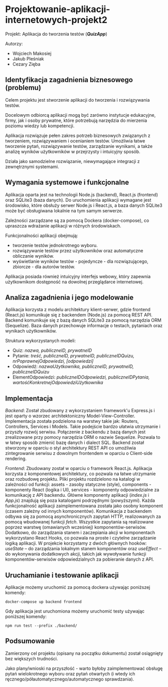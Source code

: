 # Projektowanie-aplikacji-internetowych-projekt2

Projekt: Aplikacja do tworzenia testów (_**QuizApp**_)

Autorzy:
- Wojciech Makosiej
- Jakub Pleśniak
- Cezary Zięba

## Identyfikacja zagadnienia biznesowego (problemu)

Celem projektu jest stworzenie aplikacji do tworzenia i rozwiązywania testów. 

Docelowym odbiorcą aplikacji mogą być zarówno instytucje edukacyjne, firmy, jak i osoby prywatne, które potrzebują narzędzia do mierzenia poziomu wiedzy lub kompetencji. 

Aplikacja rozwiązuje pełen zakres potrzeb biznesowych związanych z tworzeniem, rozwiązywaniem i ocenianiem testów. Umożliwia łatwe tworzenie pytań, rozwiązywanie testów, zarządzanie wynikami, a także analizę wyników użytkowników w przejrzysty i intuicyjny sposób. 

Działa jako samodzielne rozwiązanie, niewymagające integracji z zewnętrznymi systemami.


## Wymagania systemowe i funkcjonalne

Aplikacja oparta jest na technologii Node.js (backend), React.js (frontend) oraz SQLite3 (baza danych). Do uruchomienia aplikacji wymagane jest środowisko, które obsłuży serwer Node.js i React.js, a baza danych SQLite3 może być obsługiwana lokalnie na tym samym serwerze. 

Zależności zarządzane są za pomocą Dockera (docker-compose), co upraszcza wdrażanie aplikacji w różnych środowiskach.

Funkcjonalności aplikacji obejmują:
- tworzenie testów jednokrotnego wyboru.
- rozwiązywanie testów przez użytkowników oraz automatyczne obliczanie wyników.
- wyświetlanie wyników testów - pojedyncze - dla rozwiązującego, zbiorcze - dla autorów testów.

Aplikacja posiada również intuicyjny interfejs webowy, który zapewnia użytkownikom dostępność na dowolnej przeglądarce internetowej.


## Analiza zagadnienia i jego modelowanie

Aplikacja korzysta z modelu architektury klient-serwer, gdzie frontend (React.js) komunikuje się z backendem (Node.js) za pomocą REST API. Backend komunikuje się z bazą danych SQLite3 za pomocą narzędzia ORM (Sequelize). Baza danych przechowuje informacje o testach, pytaniach oraz wynikach użytkowników.

Struktura wykorzystanych modeli:
- Quiz: _nazwa, publiczneID, prywatneID_
- Pytanie: _treść, publiczneID, prywatneID, publiczneIDQuizu, nrPoprawnejOdpowiedzi, [odpowiedzi]_
- Odpowiedź: _nazwaUżytkownika, publiczneID, prywatneID, publiczneIDQuizu_
- ElementOdpowiedzi: _publiczneIDOdpowiedzi, publiczneIDPytania, wartośćKonkretnejOdpowiedziUżytkownika_


## Implementacja

_Backend_: Został zbudowany z wykorzystaniem framework'u Express.js i jest oparty o wzorzec architektoniczny Model-View-Controller. Implementacja została podzielona na warstwy takie jak: Routers, Controllers, Services i Models. Takie podejście bardzo ułatwia utrzymanie i przyszły rozwój serwisu. Połączenie z backendu z bazą danych jest zrealizowane przy pomocy narzędzia ORM o nazwie Sequelize. Pozwala to w łatwy sposób zmienić bazę danych i dialect SQL. Backend został stworzony w oparciu o styl architektury REST API co umożliwia zintegrowanie serwisu z dowolnym frontendem w oparciu o Client-side rendering.

_Frontend_: Zbudowany został w oparciu o framework React.js. Aplikacja korzysta z komponentowej architektury, co pozwala na łatwe utrzymanie oraz rozbudowę projektu. Pliki projektu rozdzielono na katalogi w zależności od funkcji: assets - zasoby statyczne (style), components - komponenty React (logika i UI), services - komponenty odpowiedzialne za komunikację z API backendu. Główne komponenty aplikacji (_index.js_ i _App.js_) znajdują się poza katalogami podrzędnymi (powyższymi). Każda funkcjonalność aplikacji zaimplementowana została jako osobny komponent (czasem zależny od innych komponentów). Komunikacja z backendem odbywa się za pomocą asynchronicznych zapytań HTTP, realizowanych za pomocą wbudowanej funkcji _fetch_. Wszystkie zapytania są realizowane poprzez warstwę (omawianych wcześniej) komponentów-serwisów. Dodatkowo, do zarządzania stanem i zaczepiania akcji w komponentach wykorzystano React Hooks, co pozwala na proste i czytelne zarządzanie logiką aplikacji. W projekcie korzystamy z dwóch głównych hooków: _useState_ – do zarządzania lokalnym stanem komponentów oraz _useEffect_ – do wykonywania dodatkowych akcji, takich jak wywoływanie funkcji komponentów-serwisów odpowiedzialnych za pobieranie danych z API.

## Uruchamianie i testowanie aplikacji

Aplikacje możemy uruchomić za pomocą dockera używając poniższej komendy:
```
docker-compose up backend frontend
```
Gdy aplikacja jest uruchomiona możemy uruchomić testy używając poniższej komendy:
```
npm run test --prefix ./backend/
```

## Podsumowanie

Zamierzony cel projektu (opisany na początku dokumentu) został osiągnięty bez większych trudności. 

Jako plany/wnioski na przyszłość - warto byłoby zaimplementować obsługę pytań wielokrotnego wyboru oraz pytań otwartych (i wtedy ich ręcznego/półautomatycznego/automatycznego sprawdzania).
